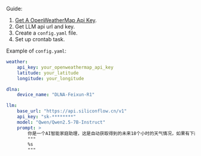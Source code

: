 Guide:
1. [Get A OpenWeatherMap Api Key](https://home.openweather.co.uk/api_keys).
2. Get LLM api url and key.
3. Create a `config.yaml` file.
4. Set up crontab task.

Example of `config.yaml`:
```yaml
weather:
    api_key: your_openweathermap_api_key
    latitude: your_latitude
    longitude: your_longitude

dlna:
    device_name: "DLNA-Feixun-R1"

llm:
    base_url: "https://api.siliconflow.cn/v1"
    api_key: "sk-********"
    model: "Qwen/Qwen2.5-7B-Instruct"
    prompt: >
        你是一个AI智能家庭助理，这是自动获取得到的未来18个小时的天气情况，如果有下雨/下雪/恶劣天气的话就提醒主人，*回答尽量简短、活泼、一句话*：
        """
        %s
        """
```
